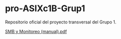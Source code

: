 # pro-ASIXc1B-Grup1
Repositorio oficial del proyecto transversal del Grupo 1.



[SMB y Monitoreo (manual).pdf](manuales/SMB%20y%20Monitoreo%20%28manual%29.pdf)